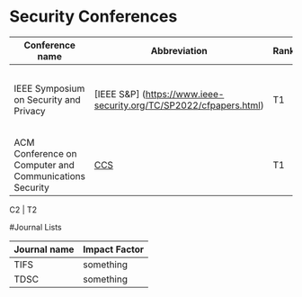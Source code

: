 # Security Conferences
Conference name |Abbreviation| Rank| Deadlines
------------ |------------|-------------|-----------|
IEEE Symposium on Security and Privacy | [IEEE S&P] (https://www.ieee-security.org/TC/SP2022/cfpapers.html)| T1|April 15, 2021; August 19, 2021; December 2, 2021|
ACM Conference on Computer and Communications Security| [CCS](https://www.sigsac.org/ccs/CCS2021/call-for-papers.html) | T1 |January 20, 2021;May 6, 2021|

C2 | T2

#Journal Lists

Journal name | Impact Factor
-------------|--------------
TIFS|something
TDSC|something

